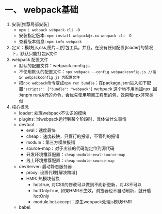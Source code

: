 # 一、 webpack基础
1. 安装[推荐局部安装]
    - `npm i webpack webpack-cli -D`
    - 安装指定版本: `npm install webpack@x.xx webpack-cli -D`
    - 查看版本信息:  `npm info webpack`
2. 定义：模块[js,css,图片...]打包工具。并且，在没有任何配置[loader]的情况下，默认只能打包js文件
3. webpack 配置文件
    - 默认的配置文件：webpack.config.js
    - 不使用默认的配置文件：`npx webpack --config webpackconfig.js //指定 webpackconfig.js 为配置文件` 
    - 把`npx webpack`命令变成`npm run bundle`：在package.json进入如下配置`"scripts": {"bundle": "webpack"}` webpack 这个地不用添加npx ,因为npm run执行的命令，会优先使用项目工程里的包，效果和npx非常类似
4. 核心概念
    - loader: 处理webpack不认识的模块
    - plugins: 当webpack运行到某个阶段时，具体做什么事情
    - devtool 
        - eval：速度最快
        - cheap：速度较快，只管行的报错，不管列的报错         
        - module：第三方模块报错
        - source-map：对于出错的代码能定位到源代码
        - 开发环境推荐配置：`cheap-module-eval-source-map` 
        - 线上环境推荐配置：`cheap-module-source-map` 
    - devServer: 启动静态服务器
        - proxy: 设置代理[解决跨域]
        - HMR: 热模块替换
            - hot:true, 对CSS的修改可以做到不刷新更新，对JS不可以
            - hotOnly:true, 如果HMR不生效，浏览器也不自动刷新，就开启hotOnly
            - module.hot.accept：原生webpack处理js模块HMR
    - babel: 
                          

  